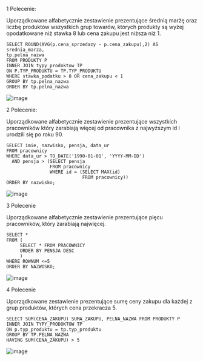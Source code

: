 1 Polecenie:

Uporządkowane alfabetycznie zestawienie prezentujące średnią marżę oraz liczbę produktów wszystkich grup towarów, 
których produkty są wyżej opodatkowane niż stawka 8 lub cena zakupu jest niższa niż 1.  


````
SELECT ROUND(AVG(p.cena_sprzedazy - p.cena_zakupu),2) AS srednia_marza,
tp.pelna_nazwa
FROM PRODUKTY P 
INNER JOIN typy_prodoktow TP 
ON P.TYP_PRODUKTU = TP.TYP_PRODUKTU
WHERE stawka_podatku > 8 OR cena_zakupu < 1
GROUP BY tp.pelna_nazwa
ORDER BY tp.pelna_nazwa
````

![image](https://github.com/BartekRz1/Sklep/assets/131479846/ea925e8b-d329-45de-8d87-6f99bcd6c0cb)


2 Polecenie:

Uporządkowane alfabetycznie zestawienie prezentujące wszystkich pracowników który zarabiają więcej od pracownika z najwyższym id i urodzili się po roku 90.


````
SELECT imie, nazwisko, pensja, data_ur 
FROM pracownicy 
WHERE data_ur > TO_DATE('1990-01-01', 'YYYY-MM-DD') 
  AND pensja > (SELECT pensja 
                FROM pracownicy 
                WHERE id = (SELECT MAX(id) 
                            FROM pracownicy))
ORDER BY nazwisko;
````

![image](https://github.com/BartekRz1/Sklep/assets/131479846/03c8844b-2b86-45f6-bc62-b21eaedbd458)


3 Polecenie

Uporządkowane alfabetycznie zestawienie prezentujące pięcu pracowników, który zarabiają najwięcej.

````
SELECT * 
FROM (
     SELECT * FROM PRACOWNICY 
     ORDER BY PENSJA DESC
     )
WHERE ROWNUM <=5
ORDER BY NAZWISKO;
````

![image](https://github.com/BartekRz1/Sklep/assets/131479846/7d3c0a94-b45f-4ce9-88ab-4e8eb35191db)


4 Polecenie

Uporządkowane zestawienie prezentujące sumę ceny zakupu dla każdej z grup produktów, których cena przekracza 5.

````
SELECT SUM(CENA_ZAKUPU) SUMA_ZAKUPU, PELNA_NAZWA FROM PRODUKTY P
INNER JOIN TYPY_PRODOKTOW TP
ON p.typ_produktu = tp.typ_produktu
GROUP BY TP.PELNA_NAZWA
HAVING SUM(CENA_ZAKUPU) > 5
````

![image](https://github.com/BartekRz1/Sklep/assets/131479846/51d3e9d7-f623-4da1-9090-cc12ed9c5329)
